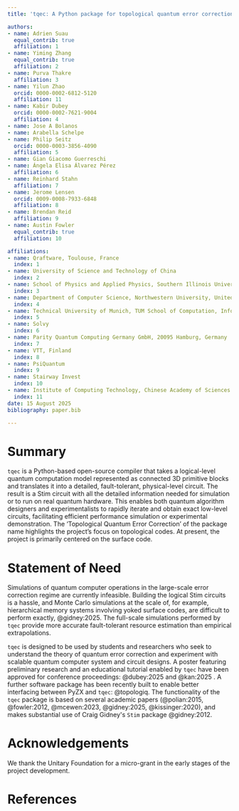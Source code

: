 ```yaml
---
title: 'tqec: A Python package for topological quantum error correction'

authors:
- name: Adrien Suau
  equal_contrib: true
  affiliation: 1
- name: Yiming Zhang
  equal_contrib: true
  affiliation: 2
- name: Purva Thakre
  affiliation: 3
- name: Yilun Zhao
  orcid: 0000-0002-6812-5120
  affiliation: 11
- name: Kabir Dubey
  orcid: 0000-0002-7621-9004
  affiliation: 4
- name: Jose A Bolanos
- name: Arabella Schelpe
- name: Philip Seitz
  orcid: 0000-0003-3856-4090
  affiliation: 5
- name: Gian Giacomo Guerreschi
- name: Ángela Elisa Álvarez Pérez
  affiliation: 6
- name: Reinhard Stahn
  affiliation: 7
- name: Jerome Lensen
  orcid: 0009-0008-7933-6848
  affiliation: 8
- name: Brendan Reid
  affiliation: 9
- name: Austin Fowler
  equal_contrib: true
  affiliation: 10

affiliations:
- name: Qraftware, Toulouse, France
  index: 1
- name: University of Science and Technology of China
  index: 2
- name: School of Physics and Applied Physics, Southern Illinois University, Carbondale, IL, 62901, USA
  index: 3
- name: Department of Computer Science, Northwestern University, United States
  index: 4
- name: Technical University of Munich, TUM School of Computation, Information and Technology
  index: 5
- name: Solvy
  index: 6
- name: Parity Quantum Computing Germany GmbH, 20095 Hamburg, Germany
  index: 7
- name: VTT, Finland
  index: 8
- name: PsiQuantum
  index: 9
- name: Stairway Invest
  index: 10
- name: Institute of Computing Technology, Chinese Academy of Sciences
  index: 11
date: 15 August 2025
bibliography: paper.bib

---
```


# Summary

`tqec` is a Python-based open-source compiler that takes a logical-level quantum
computation model represented as connected 3D primitive blocks and translates it into a detailed,
fault-tolerant, physical-level circuit. The result is a Stim circuit with all the detailed
information needed for simulation or to run on real quantum hardware. This enables both quantum algorithm
designers and experimentalists to rapidly iterate and obtain exact low-level circuits, facilitating
efficient performance simulation or experimental demonstration. The ‘Topological Quantum Error Correction’
of the package name highlights the project’s focus on topological codes. At present, the project is
primarily centered on the surface code.

# Statement of Need

Simulations of quantum computer operations in the large-scale error correction regime are currently
infeasible. Building the logical Stim circuits is a hassle, and Monte Carlo simulations at the scale of,
for example, hierarchical memory systems involving yoked surface codes, are difficult to perform exactly, @gidney:2025.
The full-scale simulations performed by `tqec` provide more accurate fault-tolerant resource estimation
than empirical extrapolations.

`tqec` is designed to be used by students and researchers who seek to understand the theory of quantum
error correction and experiment with scalable quantum computer system and circuit designs. A poster featuring
preliminary research and an educational tutorial enabled by `tqec` have been approved for conference
proceedings: @dubey:2025 and @kan:2025 . A further software package has been recently built to enable better interfacing
between PyZX and `tqec`: @topologiq. The functionality of the `tqec` package is based on several
academic papers (@polian:2015, @fowler:2012, @mcewen:2023, @gidney:2025, @kissinger:2020), and makes
substantial use of Craig Gidney's `Stim` package @gidney:2012.

# Acknowledgements

We thank the Unitary Foundation for a micro-grant in the early stages of the project development.

# References
